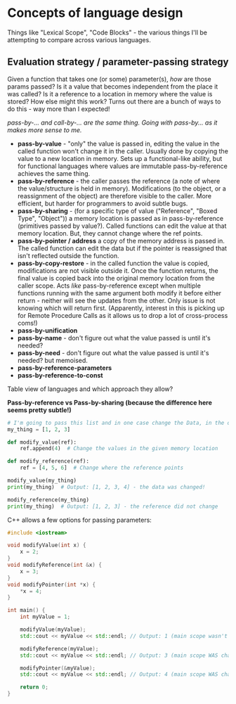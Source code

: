 
# Concepts of language design

Things like "Lexical Scope", "Code Blocks" - the various things I'll be attempting to compare across various languages.

## Evaluation strategy / parameter-passing strategy

Given a function that takes one (or some) parameter(s), _how_ are those params passed? Is it a value that becomes independent from the place it was called? Is it a reference to a location in memory where the value is stored? How else might this work? Turns out there are a bunch of ways to do this - way more than I expected!

_pass-by-... and call-by-... are the same thing. Going with pass-by... as it makes more sense to me._

- **pass-by-value** - "only" the value is passed in, editing the value in the called function won't change it in the caller. Usually done by copying the value to a new location in memory. Sets up a functional-like ability, but for functional languages where values are immutable pass-by-reference achieves the same thing.
- **pass-by-reference** - the caller passes the reference (a note of where the value/structure is held in memory). Modifications (to the object, or a reassignment of the object) are therefore visible to the caller. More efficient, but harder for programmers to avoid subtle bugs.
- **pass-by-sharing** - (for a specific type of value ("Reference", "Boxed Type", "Object")) a memory location is passed as in pass-by-reference (primitives passed by value?). Called functions can edit the value at that memory location. But, they cannot change where the ref points.
- **pass-by-pointer / address** a copy of the memory address is passed in. The called function can edit the data but if the pointer is reassigned that isn't reflected outside the function.
- **pass-by-copy-restore** - in the called function the value is copied, modifications are not visible outside it. Once the function returns, the final value is copied back into the original memory location from the caller scope. Acts _like_ pass-by-reference except when multiple functions running with the same argument both modify it before either return - neither will see the updates from the other. Only issue is not knowing which will return first. (Apparently, interest in this is picking up for Remote Procedure Calls as it allows us to drop a lot of cross-process coms!)
- **pass-by-unification**
- **pass-by-name** - don't figure out what the value passed is until it's needed?
- **pass-by-need** - don't figure out what the value passed is until it's needed? but memoised.
- **pass-by-reference-parameters**
- **pass-by-reference-to-const**

Table view of languages and which approach they allow?

  **Pass-by-reference vs Pass-by-sharing (because the difference here seems pretty subtle!)**

```python
# I'm going to pass this list and in one case change the Data, in the other I'll change the Reference.
my_thing = [1, 2, 3]

def modify_value(ref):
    ref.append(4)  # Change the values in the given memory location

def modify_reference(ref):
    ref = [4, 5, 6]  # Change where the reference points

modify_value(my_thing)
print(my_thing)  # Output: [1, 2, 3, 4] - the data was changed!

modify_reference(my_thing)
print(my_thing)  # Output: [1, 2, 3] - the reference did not change
```

C++ allows a few options for passing parameters:

```cpp
#include <iostream>

void modifyValue(int x) {
    x = 2;
}
void modifyReference(int &x) {
    x = 3;
}
void modifyPointer(int *x) {
    *x = 4;
}

int main() {
    int myValue = 1;

    modifyValue(myValue);
    std::cout << myValue << std::endl; // Output: 1 (main scope wasn't changed)

    modifyReference(myValue);
    std::cout << myValue << std::endl; // Output: 3 (main scope WAS changed)

    modifyPointer(&myValue);
    std::cout << myValue << std::endl; // Output: 4 (main scope WAS changed)

    return 0;
}

```
